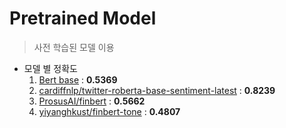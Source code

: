 # Pretrained Model

> 사전 학습된 모델 이용

- 모델 별 정확도
    1. [Bert base](https://huggingface.co/bert-base-uncased) : **0.5369**
    2. [cardiffnlp/twitter-roberta-base-sentiment-latest](https://huggingface.co/cardiffnlp/twitter-roberta-base-sentiment-latest) : **0.8239**
    3. [ProsusAI/finbert](https://huggingface.co/ProsusAI/finbert) : **0.5662**
    4. [yiyanghkust/finbert-tone](https://huggingface.co/yiyanghkust/finbert-tone) : **0.4807**